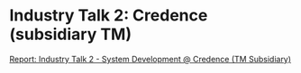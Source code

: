# Industry Talk 2: Credence (subsidiary TM)

[Report: Industry Talk 2 - System Development @ Credence (TM Subsidiary)](https://github.com/miqbaltariq/SECP1513/files/14151489/Assignment.3_Industry.Talk.2.Report_Penang.Cendol.Group.pdf)
